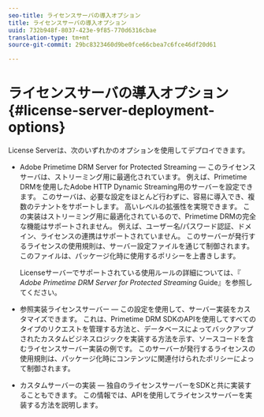 ```yaml
---
seo-title: ライセンスサーバの導入オプション
title: ライセンスサーバの導入オプション
uuid: 732b948f-8037-423e-9f85-770d6316cbae
translation-type: tm+mt
source-git-commit: 29bc8323460d9be0fce66cbea7c6fce46df20d61

---
```



# ライセンスサーバの導入オプション{#license-server-deployment-options}

License Serverは、次のいずれかのオプションを使用してデプロイできます。

* Adobe Primetime DRM Server for Protected Streaming — このライセンスサーバは、ストリーミング用に最適化されています。 例えば、Primetime DRMを使用したAdobe HTTP Dynamic Streaming用のサーバーを設定できます。 このサーバは、必要な設定をほとんど行わずに、容易に導入でき、複数のテナントをサポートします。 高いレベルの拡張性を実現できます。 この実装はストリーミング用に最適化されているので、Primetime DRMの完全な機能はサポートされません。 例えば、ユーザー名/パスワード認証、ドメイン、ライセンスの連携はサポートされていません。 このサーバーが発行するライセンスの使用規則は、サーバー設定ファイルを通じて制御されます。このファイルは、パッケージ化時に使用するポリシーを上書きします。

   Licenseサーバーでサポートされている使用ルールの詳細については、『 *Adobe Primetime DRM Server for Protected Streaming* Guide』を参照してください。
* 参照実装ライセンスサーバー — この設定を使用して、サーバー実装をカスタマイズできます。 これは、Primetime DRM SDKのAPIを使用してすべてのタイプのリクエストを管理する方法と、データベースによってバックアップされたカスタムビジネスロジックを実装する方法を示す、ソースコードを含むライセンスサーバー実装の例です。 このサーバーが発行するライセンスの使用規則は、パッケージ化時にコンテンツに関連付けられたポリシーによって制御されます。
* カスタムサーバーの実装 — 独自のライセンスサーバーをSDKと共に実装することもできます。 この情報では、APIを使用してライセンスサーバーを実装する方法を説明します。

